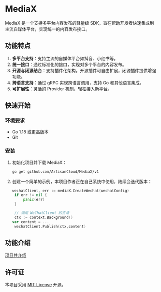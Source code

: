 # MediaX

MediaX 是一个支持多平台内容发布的轻量级 SDK，旨在帮助开发者快速集成到主流自媒体平台，实现统一的内容发布接口。

## 功能特点

1. **多平台支持**：支持主流的自媒体平台如抖音、小红书等。
2. **统一接口**：通过标准化的接口，实现对多个平台的内容发布。
3. **开源与闭源结合**：支持插件化架构，开源插件可自由扩展，闭源插件提供增强功能。
4. **跨语言支持**：通过 gRPC 实现跨语言调用，支持 Go 和其他语言集成。
5. **可扩展性**：灵活的 Provider 机制，轻松接入新平台。

## 快速开始

### 环境要求

- Go 1.18 或更高版本
- Git

### 安装

1. 初始化项目并下载 MediaX：

   ```bash
   go get github.com/ArtisanCloud/MediaX/v1
   ```

2. 创建一个简单的示例，本项目作者正在自己系统中使用，陆续会迭代版本：

   ```go
   wechatClient, err := mediaX.CreateWechat(wechatConfig)
	if err != nil {
		panic(err)
	}

	// 调用 WeChatClient 的方法
	ctx := context.Background()
   var content = ...
	wechatClient.Publish(ctx,content)
   
   ```

## 功能介绍
[项目共介绍](https://github.com/orgs/ArtisanCloud/projects/5/views/2)



## 许可证

本项目采用 [MIT License](./LICENSE) 开源。

